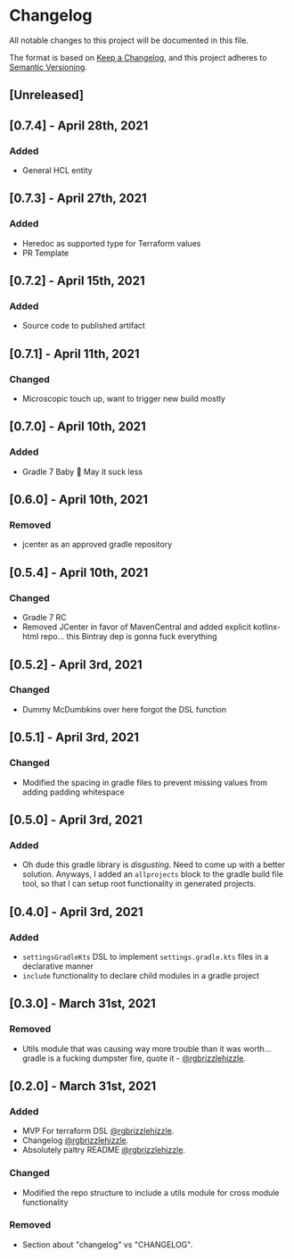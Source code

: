 # Changelog
All notable changes to this project will be documented in this file.

The format is based on [Keep a Changelog](https://keepachangelog.com/en/1.0.0/),
and this project adheres to [Semantic Versioning](https://semver.org/spec/v2.0.0.html).

## [Unreleased]

## [0.7.4] - April 28th, 2021

### Added

- General HCL entity

## [0.7.3] - April 27th, 2021

### Added

- Heredoc as supported type for Terraform values
- PR Template

## [0.7.2] - April 15th, 2021

### Added

- Source code to published artifact

## [0.7.1] - April 11th, 2021

### Changed

- Microscopic touch up, want to trigger new build mostly

## [0.7.0] - April 10th, 2021

### Added

- Gradle 7 Baby 🎉 May it suck less

## [0.6.0] - April 10th, 2021

### Removed

- jcenter as an approved gradle repository

## [0.5.4] - April 10th, 2021

### Changed

- Gradle 7 RC
- Removed JCenter in favor of MavenCentral and added explicit kotlinx-html repo... this Bintray dep is gonna fuck everything

## [0.5.2] - April 3rd, 2021

### Changed

- Dummy McDumbkins over here forgot the DSL function

## [0.5.1] - April 3rd, 2021

### Changed

- Modified the spacing in gradle files to prevent missing values from adding padding whitespace

## [0.5.0] - April 3rd, 2021

### Added

- Oh dude this gradle library is _disgusting_.  Need to come up with a better solution.  Anyways, 
  I added an `allprojects` block to the gradle build file tool, so that I can setup root functionality 
  in generated projects.

## [0.4.0] - April 3rd, 2021

### Added

- `settingsGradleKts` DSL to implement `settings.gradle.kts` files in a declarative manner
- `include` functionality to declare child modules in a gradle project

## [0.3.0] - March 31st, 2021

### Removed 

- Utils module that was causing way more trouble than it was worth... gradle is a fucking dumpster fire, quote it - [@rgbrizzlehizzle](https://github.com/rgbrizzlehizzle).

## [0.2.0] - March 31st, 2021
### Added
- MVP For terraform DSL [@rgbrizzlehizzle](https://github.com/rgbrizzlehizzle).
- Changelog [@rgbrizzlehizzle](https://github.com/rgbrizzlehizzle).
- Absolutely paltry README [@rgbrizzlehizzle](https://github.com/rgbrizzlehizzle).

### Changed
- Modified the repo structure to include a utils module for cross module functionality

### Removed
- Section about "changelog" vs "CHANGELOG".
